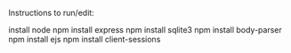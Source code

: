 Instructions to run/edit:

install node
npm install express
npm install sqlite3
npm install body-parser
npm install ejs
npm install client-sessions
